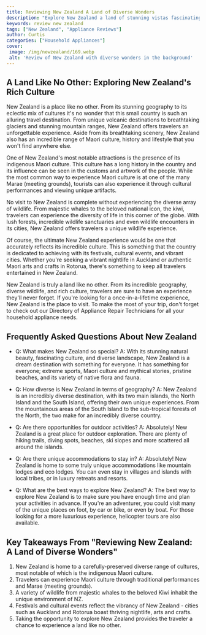 ```yaml
---
title: Reviewing New Zealand A Land of Diverse Wonders
description: "Explore New Zealand a land of stunning vistas fascinating cultures and breathtaking wildlife Discover why it is the perfect place to visit on vacation with this review of this beautiful country"
keywords: review new zealand
tags: ["New Zealand", "Appliance Reviews"]
author: Curtis
categories: ["Household Appliances"]
cover: 
 image: /img/newzealand/169.webp
 alt: 'Review of New Zealand with diverse wonders in the background'
---
```

## A Land Like No Other: Exploring New Zealand's Rich Culture 

New Zealand is a place like no other. From its stunning geography to its eclectic mix of cultures it's no wonder that this small country is such an alluring travel destination. From unique volcanic destinations to breathtaking glaciers and stunning mountain ranges, New Zealand offers travelers an unforgettable experience. Aside from its breathtaking scenery, New Zealand also has an incredible range of Maori culture, history and lifestyle that you won't find anywhere else. 

One of New Zealand's most notable attractions is the presence of its indigenous Maori culture. This culture has a long history in the country and its influence can be seen in the customs and artwork of the people. While the most common way to experience Maori culture is at one of the many Marae (meeting grounds), tourists can also experience it through cultural performances and viewing unique artifacts. 

No visit to New Zealand is complete without experiencing the diverse array of wildlife. From majestic whales to the beloved national icon, the kiwi, travelers can experience the diversity of life in this corner of the globe. With lush forests, incredible wildlife sanctuaries and even wildlife encounters in its cities, New Zealand offers travelers a unique wildlife experience. 

Of course, the ultimate New Zealand experience would be one that accurately reflects its incredible culture. This is something that the country is dedicated to achieving with its festivals, cultural events, and vibrant cities. Whether you're seeking a vibrant nightlife in Auckland or authentic Maori arts and crafts in Rotorua, there's something to keep all travelers entertained in New Zealand. 

New Zealand is truly a land like no other. From its incredible geography, diverse wildlife, and rich culture, travelers are sure to have an experience they'll never forget. If you're looking for a once-in-a-lifetime experience, New Zealand is the place to visit. To make the most of your trip, don't forget to check out our Directory of Appliance Repair Technicians for all your household appliance needs.

## Frequently Asked Questions About New Zealand

- Q: What makes New Zealand so special? 
A: With its stunning natural beauty, fascinating culture, and diverse landscape, New Zealand is a dream destination with something for everyone. It has something for everyone; extreme sports, Maori culture and mythical stories, pristine beaches, and its variety of native flora and fauna. 
 
- Q: How diverse is New Zealand in terms of geography? 
A: New Zealand is an incredibly diverse destination, with its two main islands, the North Island and the South Island, offering their own unique experiences. From the mountainous areas of the South Island to the sub-tropical forests of the North, the two make for an incredibly diverse country. 

- Q: Are there opportunities for outdoor activities? 
A: Absolutely! New Zealand is a great place for outdoor exploration. There are plenty of hiking trails, diving spots, beaches, ski slopes and more scattered all around the islands. 

- Q: Are there unique accommodations to stay in? 
A: Absolutely! New Zealand is home to some truly unique accommodations like mountain lodges and eco lodges. You can even stay in villages and islands with local tribes, or in luxury retreats and resorts. 

- Q: What are the best ways to explore New Zealand? 
A: The best way to explore New Zealand is to make sure you have enough time and plan your activities in advance. If you're an adventurer, you could visit many of the unique places on foot, by car or bike, or even by boat. For those looking for a more luxurious experience, helicopter tours are also available.

## Key Takeaways From "Reviewing New Zealand: A Land of Diverse Wonders"

1. New Zealand is home to a carefully-preserved diverse range of cultures, most notable of which is the indigenous Maori culture. 
2. Travelers can experience Maori culture through traditional performances and Marae (meeting grounds).
3. A variety of wildlife from majestic whales to the beloved Kiwi inhabit the unique environment of NZ.
4. Festivals and cultural events reflect the vibrancy of New Zealand - cities such as Auckland and Rotorua boast thriving nightlife, arts and crafts. 
5. Taking the opportunity to explore New Zealand provides the traveler a chance to experience a land like no other.

